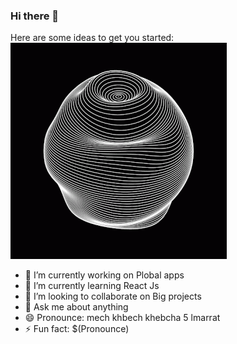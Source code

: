 ### Hi there 👋

Here are some ideas to get you started:																							[![](https://github.com/atah1r1/atah1r1/blob/main/satisfying.gif)](#)
- 🔭 I’m currently working on Plobal apps
- 🌱 I’m currently learning React Js
- 👯 I’m looking to collaborate on Big projects
- 💬 Ask me about anything
- 😄 Pronounce: mech khbech khebcha 5 lmarrat
- ⚡ Fun fact: $(Pronounce)
